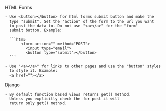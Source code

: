 HTML Forms

    - Use <button></button> for html forms submit button and make the 
      type "submit". Set the "action" of the form to the url you want 
      to post the data to. Do not use "<a></a>" for the "form" 
      submit button. Example:
      
      ```htm5
           <form action="" method="POST">
             <input type="email">
             <button type="submit"></button> 
      ```
 
    - Use "<a></a>" for links to other pages and use the "button" styles 
      to style it. Example:
      <a href=""></a> 
 
 
 Django
 
    - By default function based views returns get() method. 
      Unless you explicitly check the for post it will 
      return only get() method.